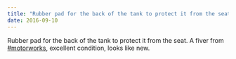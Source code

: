 ```yaml
---
title: "Rubber pad for the back of the tank to protect it from the seat. A fiver from #motorworks, excellent..."
date: 2016-09-10 
---
```

Rubber pad for the back of the tank to protect it from the seat. A fiver from <a rel="nofollow" class="ot-hashtag" href="https://plus.google.com/s/%23motorworks">#motorworks</a>, excellent condition, looks like new.﻿
